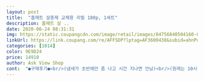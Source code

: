 ```yaml
---
layout: post 
title:  "홈매트 살충제 교체용 리필 180p, 1세트" 
description: 홈매트 살 ..
date: 2020-06-24 08:31:31 
img: https://static.coupangcdn.com/image/retail/images/84756840504160-0eb48b86-869a-4dc0-871b-183ef9e700cf.jpg 
linkUrl: https://link.coupang.com/re/AFFSDP?lptag=AF3600438&subid=ahnPublicAsk&pageKey=222703720&itemId=698319651&vendorItemId=4783543311&traceid=V0-113-66632d8fdc4f7651 
categories: [1014] 
color: 9E9D24 
price: 14910 
author: Ask View Shop 
cont:  "●구매후기●<br/>(냄새가 초반에만 좀 나고 시간 지나면 안남)<br/>(원래는 10시간정도는 쓸 수 있거든요)<br/>1일 1회 교체가 젤 적당하지 않나 싶어요.<br/><br/>30%<br/> -40%줄이고 시간연장한다  (몇시간더 라고 써있지만<br/>3시간 더 길어졌다는 홈매트<br/>3시간 효능이 더 지속된다지만 크게 의미 없는게 저흰 8시간정도만 사용하거든요^^<br/>3시간더 라써져있어서 기대감에 구입을하였습니다.<br/><br/>5월달에 펜션을 한 번 갔었는데 그 때 혹시 몰라 챙겨 갔답니다.<br/><br/>가격도 마트보다는 싸네요.<br/><br/>귀찮아서 안틀고도 자봤는데 어디서 들어왔는지<br/>그리고 아침에 일어나서 리필만 버리면 끝이에요.<br/><br/>근데 모기가 많은것도 아니고 꼭 한두마리:;;;<br/>근데 아침에 씽크대 쪽에서 배빵빵한 모기한마리를 직접 사살했습니다<br/>기분 나쁜 냄새는 아니에요.<br/> 전 좋던데요?!ㅎㅎ<br/>날린다  새벽3시이후부터는 안물리긴한데 불안하다.<br/><br/>남편 침실에 모기가 출몰했나봅니다<br/>냄새도 심하지않고은은하기때문에 모기향 쓰시다가<br/>너무 튼튼하고 작동도 잘 되서 훈증기를 따로 살 필요가 없더라구요.<br/><br/>단, 밀폐된 공간에서는 사용하지 마세요.<br/><br/>단점 지전분하고.<br/>TV 보기힘들다.<br/>(우리껀지퍼가없음)<br/>단점  100프로죽이는건 아니다.<br/> 간혹 한두마리<br/>단점  냄새가 심하다 .<br/> 전체 모기냄새 배김(옷.<br/>이불등) .<br/>치우기도 귀찮다.<br/><br/>더 쓸 수 있지 않겠냐 할 수도 있겠지만<br/>뒤늦게 잠결에 홈매트를 틀고 다시 잤답니다.<br/><br/>매일매일 리필용 1개씩만 쓰고 있답니다.<br/><br/>매트매트홈매트는 사용한지 몇십년 된거 같으네요<br/>머 올해 다 소비할거 같으니 의미는 없습니다<br/>몇 년을 썼는지는 모르겠지만 한 45년은 쓴 것 같아요.<br/><br/>모기가 가장 많을 시즌동안 사용하기 딱 조은 용량입니다^^<br/>모기장 장점 설치하면효과제일좋다(모기장구멍있음안됨)<br/>모기장도 효과가 큰데 너무지저분하고 전쓰기 싫어서<br/>모기향 장점  모든 모기 비정상으로만들거나 죽인다 날아다니는것도 쉽게잡음 속도느려짐<br/>모기향?! 같은 냄새가 은은하게 나거든요.<br/><br/>물론 24시간을 쭉 틀어놓고 자는 게 아니라<br/>물론 가을 겨울에는 안챙깁니다.<br/><br/>물론 아직은 홈매트를 틀고 잘 정도까지는 아니지만<br/>바로 홈매트 구매했지용<br/>방문이나 창문이나 조금은 살짝 열어두는 게 좋아요.<br/><br/>보안점 홈매트 뜨거워지는부분 온도를<br/>보안점:  가운데부분은 비닐로만들어TV 공간확보<br/>보안점: 다른향이 나오긴했는데 아직까진 완벽하지않은듯  향좋은부분 냄새연하게 했으면 (몇시간<br/>보통... <br/> 68시간? 정도는 틀어놓는 것 같아요.<br/><br/>본품에 사은품까지 총 180매<br/>봄, 여름 여행할 때도 필수품이 아닐 수 없어요.<br/><br/>불쌍한 남푠ㅋㅋㅋ<br/>사용방법은 자기 전에 훈증기에<br/>살충 효과가 엄청난건 아니지만 향도 은은하고 뒤처리도 깔끔하고 말그대로 우리집 안심 보호막이자나요^^<br/>새벽에 모기 때문에 넘 괴롭더라구요ㅠㅠ<br/>시간이 지날수록 약효가 떨어지기 때문에<br/>아, 그리고 아시는 분들은 아실테지만<br/>아님 편하게 걷을수있는 보안점필요!<br/>아무쪼뢰 올여름도  모기와 전쟁에서 승리하겠습니다.<br/><br/>암튼 효과는 정말 짱이에요 ㅋㅋㅋ<br/>앞으로는 쿠팡에서 구매을 해야겠음요.<br/><br/>어쨌든!!!<br/>여름매번 쓸거니  대량으로 구입했습니다.<br/><br/>여름이 다가와 급하게 구입을했어요 우선 향은<br/>여행을 가거나 펜션이나 글램핑 갈 때는 꼭 들고 가는 편이에요.<br/><br/>역시 홈매트가 좋죠  모기향은  냄새가 심해<br/>예전부터 여름마다 꾸준히 쓰고 있는 제품이에요.<br/><br/>오로지 홈매트 하나로 여름을 나지요<br/>울집엔 그흔한 뿌리는 모기약도 없답니다<br/>이 제품은 훈증기가 있어야만 사용가능합니다.<br/><br/>이 홈매트 리필을 끼워넣고 이렇게 틀어놓고 잡니다.<br/><br/>이번 여름도 홈매트와 함께 하기 위해 리필을 구매했답니다.<br/><br/>이사하고 바로 맞이하는 여름이네요<br/>이제 자다 깨서 모기잡는일은 없을겁니다ㅋㅋ<br/>자다 깨서는 불을켜고 모기를 찾아 헤매네요<br/>작년부터  홈매트 써서 효과를 크게봤는데요 이번꺼<br/>작년엔 무슨 이유인지 홈매트를 안샀더라구요<br/>저 같은 경우는 오늘 썼던 걸 내일 또 쓰거나 하지는 않아요;;<br/>저도 딸도 물린적이 없는데 그 모기는 배가 불러서 제대로 날지도 못했거등요<br/>저한테는 훈증기가 2개 있는데, 이 2개를 돌려가며 쓰고 있답니다.<br/><br/>제가 쓰고 있는 훈증기... <br/> 세월의 흔적은 있어요 ㅋㅋ (사진참고)<br/>제조일은 본품과 사은품이 조금 다르지만 23개월전이구요 유효기한은 3년이라네요<br/>지나면 꽉차있음 연기에 )<br/>지퍼 부분많이만들어 어디서는열수있으면<br/>창틀 방충망 구입해서 구멍이란 구멍 다 틀어막았구요<br/>체감삼 느낄수 없음 !)<br/>총 6개월 분량이지만 울집 훈증기는 두개니까 3개월분<br/>편의점이나 일반슈퍼 낱게로 사서 좀비싸서 어차피<br/>한마리 잡더니 그제야 안심하고 자더라구요<br/>혹시나 훈증기 없이 이것만 사시는 분들은<br/>홈매트  장점  제일깔끔하게 모기를잡는다<br/>홈매트는 약간마른느낌은있어요.<br/>막상틀면 상관없긴해요<br/>홈매트는 진심 여름 필수품이에요 정말로.<br/> 없으면 안됨ㅠㅠ<br/>홈매트로 갈아타신분들은신세계를 경험하실겁니다.<br/><br/>홈매트로 다시복귀했어요.<br/><br/>홈매트를 틀고 자야 편안한 잠자리가 되더라구요.<br/><br/>홈매트만 있으면 잘 때 모기 때문에 고생을 안해도 돼요.<br/><br/>효과는 좋지만 사용하는건 고민이크죠<br/>효과도 당연히 더 조아졌으리라 생각합니다<br/>훈증기도 꼭 필요하니 참고하셔용... <br/><br/>훈증기에 끼우는 리필이거든요.<br/><br/>" 
---
```

